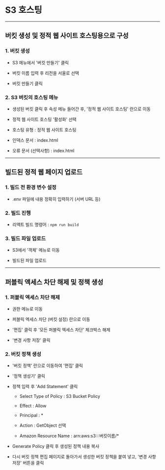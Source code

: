 # S3 호스팅

***

## 버킷 생성 및 정적 웹 사이트 호스팅용으로 구성

### 1. 버킷 생성
- S3 메뉴에서 '버킷 만들기' 클릭

- 버킷 이름 입력 후 리전을 서울로 선택

- 버킷 만들기 클릭

### 2. S3 버킷의 호스팅 메뉴
- 생성된 버킷 클릭 후 속성 메뉴 들어간 후, '정적 웹 사이트 호스팅' 란으로 이동

- 정적 웹 사이트 호스팅 '활성화' 선택

- 호스팅 유형 : 정적 웹 사이트 호스팅

- 인덱스 문서 : index.html

- 오류 문서 (선택사항) : index.html

***

## 빌드된 정적 웹 페이지 업로드

### 1. 빌드 전 환경 변수 설정
- .env 파일에 내용 정확히 입력하기 (서버 URL 등)

### 2. 빌드 진행
- 리액트 빌드 명령어 : ```npm run build```

### 3. 빌드 파일 업로드
- S3에서 '객체' 메뉴로 이동

- 빌드된 파일 업로드

***

## 퍼블릭 액세스 차단 해제 및 정책 생성

### 1. 퍼블릭 엑세스 차단 해제
- 권한 메뉴로 이동

- 퍼블릭 엑세스 차단 (버킷 설정) 란으로 이동

- '편집' 클릭 후 '모든 퍼블릭 엑세스 차단' 체크박스 해제

- '변경 사항 저장' 클릭

### 2. 버킷 정책 생성
- '버킷 정책' 란으로 이동하여 '편집' 클릭

- '정책 생성기' 클릭

- 정책 입력 후 'Add Statement' 클릭
  - Select Type of Policy : S3 Bucket Policy

  - Effect : Allow

  - Principal : *

  - Action : GetObject 선택

  - Amazon Resource Name : arn:aws:s3:::버킷이름/*

- Generate Policy 클릭 후 생성된 정책 내용 복사

- 다시 버킷 정책 편집 페이지로 돌아가서 생성한 버킷 정책을 붙여 넣고, '변경 사항 저장' 버튼을 클릭
